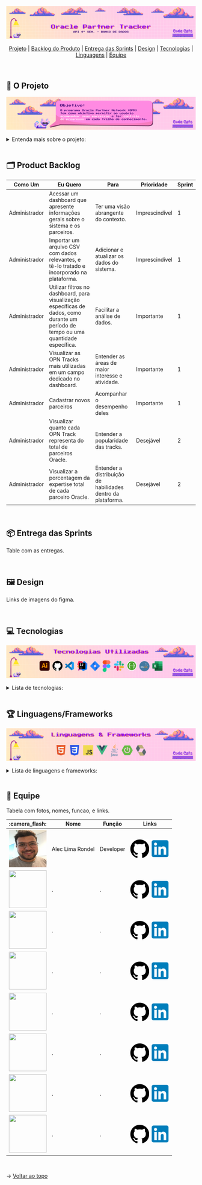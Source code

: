 ![Oracle Partner Tracker - API 4 Semestre Banco de Dados](./assets/codecats1.jpg)

<span id="topo">

<p align="center">
    <a href="#projeto">Projeto</a>  |
    <a href="#backlog">Backlog do Produto</a>  |
    <a href="#entregas">Entrega das Sprints</a>  |
    <a href="#design">Design</a>   |
    <a href="#tecnologias">Tecnologias</a>  |
    <a href="#linguagens">Linguagens</a>  |
    <a href="#equipe">Equipe</a>
</p>

<br>

<span id="projeto">

## :memo: O Projeto
![Objetivo](./assets/codecats2.jpg)

<details>
    <summary>
        Entenda mais sobre o projeto:
    </summary>
    <br>
    A Oracle Partner Tracker é uma plataforma moderna e inteligente de gerenciamento e análise de dados, capaz de interpretar, organizar e representar os dados do sistema OPN da empresa parceira Oracle. Entre os objetivos principais do projeto, se encontram a modernização do acompanhamento das empresas parceiras Oracle, assim como a visualização de dados de forma inteligente, para facilitar a identificação de melhorias e de conclusões estratégicas.
</details>

<br>

<span id="backlog">

## :card_index_dividers: Product Backlog

<table>
    <thead>
        <tr>
            <th>Como Um</th>
            <th>Eu Quero</th>
            <th>Para</th>
            <th>Prioridade</th>
            <th>Sprint</th>
        </tr>
    </thead>
    <tbody>
        <tr>
            <td>Administrador</td>
            <td>Acessar um dashboard que apresente informações gerais sobre o sistema e os parceiros.</td>
            <td>Ter uma visão abrangente do contexto.</td>
            <td>Imprescindível</td>
            <td>1</td>
        </tr>
        <tr>
            <td>Administrador</td>
            <td>Importar um arquivo CSV com dados relevantes, e tê-lo tratado e incorporado na plataforma.</td>
            <td>Adicionar e atualizar os dados do sistema.</td>
            <td>Imprescindível</td>
            <td>1</td>
        </tr>
        <tr>
            <td>Administrador</td>
            <td>Utilizar filtros no dashboard, para visualização específicas de dados, como durante um período de tempo ou uma quantidade específica.</td>
            <td>Facilitar a análise de dados.</td>
            <td>Importante</td>
            <td>1</td>
        </tr>
        <tr>
            <td>Administrador</td>
            <td>Visualizar as OPN Tracks mais utilizadas em um campo dedicado no dashboard.</td>
            <td>Entender as áreas de maior interesse e atividade.</td>
            <td>Importante</td>
            <td>1</td>
        </tr>
        <tr>
            <td>Administrador</td>
            <td>Cadastrar novos parceiros</td>
            <td>Acompanhar o desempenho deles</td>
            <td>Importante</td>
            <td>1</td>
        </tr>
        <tr>
            <td>Administrador</td>
            <td>Visualizar quanto cada OPN Track representa do total de parceiros Oracle.</td>
            <td>Entender a popularidade das tracks.</td>
            <td>Desejável</td>
            <td>2</td>
        </tr>
        <tr>
            <td>Administrador</td>
            <td>Visualizar a porcentagem da expertise total de cada parceiro Oracle.</td>
            <td>Entender a distribuição de habilidades dentro da plataforma.</td>
            <td>Desejável</td>
            <td>2</td>
        </tr>
    </tbody>
</table>

<br>

<span id="entregas">

## :package: Entrega das Sprints

Table com as entregas.

<br>

<span id="design">

## :framed_picture: Design

Links de imagens do figma.

<br>

<span id="tecnologias">

## :computer: Tecnologias
![Tecnologias Utilizadas](./assets/codecats3.jpg)

<details>
    <summary>
        Lista de tecnologias:
    </summary>
    <br>
    <li>Adobe Illustrator</li>
    <li>Github</li>
    <li>Visual Studio Code + IntelliJ</li>
    <li>Jira</li>
    <li>Figma</li>
    <li>Slack</li>
    <li>Swagger</li>
    <li>MySQL</li>
    <li>Microsoft Excel</li>
        
</details>

<br>

<span id="linguagens">

## :trophy: Linguagens/Frameworks
![Linguagens & Frameworks](./assets/codecats4.jpg)

<details>
    <summary>
        Lista de linguagens e frameworks:
    </summary>
    <br>
    Front-End:
    <li>HTML</li>
    <li>CSS</li>
    <li>Javascript</li>
    <li>VueJS</li>
    <br>
    Back-end:
    <li>Java</li>
    <li>Spring Boot</li>
    <li>Hibernate</li>
</details>

<br>

<span id="equipe">

## :wave: Equipe

Tabela com fotos, nomes, funcao, e links.

<div align="center">
    <table>
        <thead>
            <tr>
                <th>:camera_flash:</th>
                <th>Nome</th>
                <th>Função</th>
                <th>Links</th>
            </tr>
        </thead>
        <tbody>
            <tr>
                <td><img src="./assets/photos/alec.jpeg" width="100" height="100" /></td>
                <td>Alec Lima Rondel</td>
                <td>Developer</td>
                <td><a href="https://github.com/aleclr" target="_blank"><img src="./assets/github.png"/></a> <a href="https://www.linkedin.com/in/alecrondel/" target="_blank"><img src="./assets/linkedin.png"/></a></td>
            </tr>
            <tr>
                <td><img src="" width="100" height="100" /></td>
                <td>.</td>
                <td>.</td>
                <td><a href=""><img src="./assets/github.png"/></a> <a href=""><img src="./assets/linkedin.png"/></a></td>
            </tr>
            <tr>
                <td><img src="" width="100" height="100" /></td>
                <td>.</td>
                <td>.</td>
                <td><a href=""><img src="./assets/github.png"/></a> <a href=""><img src="./assets/linkedin.png"/></a></td>
            </tr>
            <tr>
                <td><img src="" width="100" height="100" /></td>
                <td>.</td>
                <td>.</td>
                <td><a href=""><img src="./assets/github.png"/></a> <a href=""><img src="./assets/linkedin.png"/></a></td>
            </tr>
            <tr>
                <td><img src="" width="100" height="100" /></td>
                <td>.</td>
                <td>.</td>
                <td><a href=""><img src="./assets/github.png"/></a> <a href=""><img src="./assets/linkedin.png"/></a></td>
            </tr>
            <tr>
                <td><img src="" width="100" height="100" /></td>
                <td>.</td>
                <td>.</td>
                <td><a href=""><img src="./assets/github.png"/></a> <a href=""><img src="./assets/linkedin.png"/></a></td>
            </tr>
            <tr>
                <td><img src="" width="100" height="100" /></td>
                <td>.</td>
                <td>.</td>
                <td><a href=""><img src="./assets/github.png"/></a> <a href=""><img src="./assets/linkedin.png"/></a></td>
            </tr>
            <tr>
                <td><img src="" width="100" height="100" /></td>
                <td>.</td>
                <td>.</td>
                <td><a href=""><img src="./assets/github.png"/></a> <a href=""><img src="./assets/linkedin.png"/></a></td>
            </tr>
        </tbody>
    </table>
</div>



<br>

→ [Voltar ao topo](#topo)